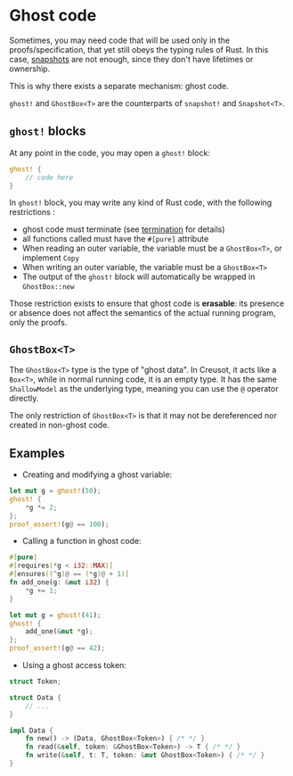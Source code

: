# Ghost code

Sometimes, you may need code that will be used only in the proofs/specification, that yet still obeys the typing rules of Rust. In this case, [snapshots](snapshots.md) are not enough, since they don't have lifetimes or ownership.

This is why there exists a separate mechanism: ghost code.

`ghost!` and `GhostBox<T>` are the counterparts of `snapshot!` and `Snapshot<T>`.

## `ghost!` blocks

At any point in the code, you may open a `ghost!` block:

```rust
ghost! {
    // code here
}
```

In `ghost!` block, you may write any kind of Rust code, with the following restrictions :

- ghost code must terminate (see [termination](termination.md) for details)
- all functions called must have the `#[pure]` attribute
- When reading an outer variable, the variable must be a `GhostBox<T>`, or implement `Copy`
- When writing an outer variable, the variable must be a `GhostBox<T>`
- The output of the `ghost!` block will automatically be wrapped in `GhostBox::new`

Those restriction exists to ensure that ghost code is **erasable**: its presence or absence does not affect the semantics of the actual running program, only the proofs.

## `GhostBox<T>`

The `GhostBox<T>` type is the type of "ghost data". In Creusot, it acts like a `Box<T>`, while in normal running code, it is an empty type. It has the same `ShallowModel` as the underlying type, meaning you can use the `@` operator directly.

The only restriction of `GhostBox<T>` is that it may not be dereferenced nor created in non-ghost code.

## Examples

- Creating and modifying a ghost variable:

```rust
let mut g = ghost!(50);
ghost! {
    *g *= 2;
};
proof_assert!(g@ == 100);
```

- Calling a function in ghost code:

```rust
#[pure]
#[requires(*g < i32::MAX)]
#[ensures((^g)@ == (*g)@ + 1)]
fn add_one(g: &mut i32) {
    *g += 1;
}

let mut g = ghost!(41);
ghost! {
    add_one(&mut *g);
};
proof_assert!(g@ == 42);
```

- Using a ghost access token:

```rust
struct Token;

struct Data {
    // ...
}

impl Data {
    fn new() -> (Data, GhostBox<Token>) { /* */ }
    fn read(&self, token: &GhostBox<Token>) -> T { /* */ }
    fn write(&self, t: T, token: &mut GhostBox<Token>) { /* */ }
}
```
